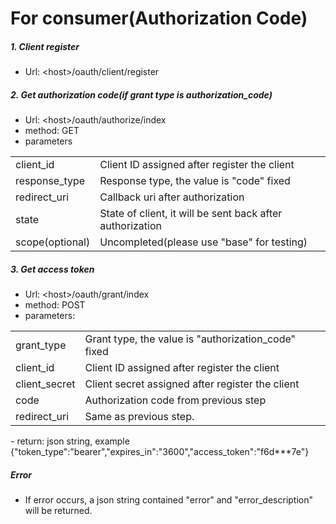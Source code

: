 For consumer(Authorization Code)
================================
##### 1. Client register
- Url: \<host\>/oauth/client/register

##### 2. Get authorization code(if grant type is authorization_code)
- Url: \<host\>/oauth/authorize/index
- method: GET
- parameters
<table>
  <tr>
    <td>client_id</td>
    <td>Client ID assigned after register the client</td>
  </tr>
  <tr>
    <td>response_type</td>
    <td>Response type, the value is "code" fixed</td>
  </tr>
  <tr>
    <td>redirect_uri</td>
    <td>Callback uri after authorization</td>
  </tr>
  <tr>
    <td>state</td>
    <td>State of client, it will be sent back after authorization</td>
  </tr>
  <tr>
    <td>scope(optional)</td>
    <td>Uncompleted(please use "base" for testing)</td>
  </tr>
</table>

##### 3. Get access token
- Url: \<host\>/oauth/grant/index
- method: POST
- parameters:
<table>
  <tr>
    <td>grant_type</td>
    <td>Grant type, the value is "authorization_code" fixed</td>
  </tr>
  <tr>
    <td>client_id</td>
    <td>Client ID assigned after register the client</td>
  </tr>
  <tr>
    <td>client_secret</td>
    <td>Client secret assigned after register the client</td>
  </tr>
  <tr>
    <td>code</td>
    <td>Authorization code from previous step</td>
  </tr>
  <tr>
    <td>redirect_uri</td>
    <td>Same as previous step.</td>
  </tr>
</table>
- return: json string, example {"token_type":"bearer","expires_in":"3600","access_token":"f6d***7e"}

##### Error
- If error occurs, a json string contained "error" and "error_description" will be returned.
